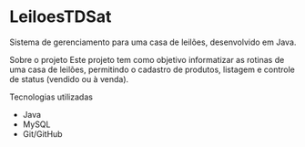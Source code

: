 # LeiloesTDSat

Sistema de gerenciamento para uma casa de leilões, desenvolvido em Java.

Sobre o projeto
Este projeto tem como objetivo informatizar as rotinas de uma casa de leilões,
permitindo o cadastro de produtos, listagem e controle de status (vendido ou à venda).

Tecnologias utilizadas
- Java
- MySQL
- Git/GitHub
